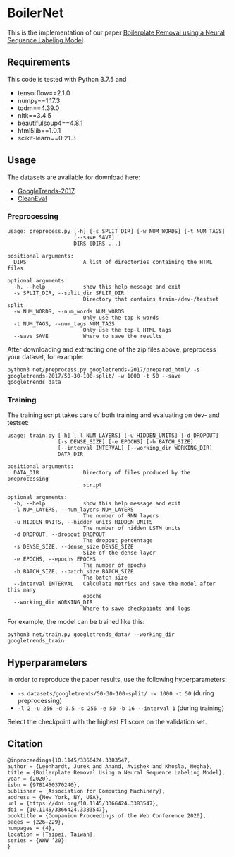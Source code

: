 # BoilerNet
This is the implementation of our paper [Boilerplate Removal using a Neural Sequence Labeling Model](https://dl.acm.org/doi/abs/10.1145/3366424.3383547).

## Requirements
This code is tested with Python 3.7.5 and
* tensorflow==2.1.0
* numpy==1.17.3
* tqdm==4.39.0
* nltk==3.4.5
* beautifulsoup4==4.8.1
* html5lib==1.0.1
* scikit-learn==0.21.3

## Usage
The datasets are available for download here:
* [GoogleTrends-2017](https://drive.google.com/file/d/1jkc6RC9_VmG8_-XBlk5A3FkZsx_v4k_Y/view?usp=sharing)
* [CleanEval](https://drive.google.com/file/d/1tFD_OCaksfIyut_9LtJQMqy5J5HIrGvD/view?usp=sharing)

### Preprocessing
```
usage: preprocess.py [-h] [-s SPLIT_DIR] [-w NUM_WORDS] [-t NUM_TAGS]
                     [--save SAVE]
                     DIRS [DIRS ...]

positional arguments:
  DIRS                  A list of directories containing the HTML files

optional arguments:
  -h, --help            show this help message and exit
  -s SPLIT_DIR, --split_dir SPLIT_DIR
                        Directory that contains train-/dev-/testset split
  -w NUM_WORDS, --num_words NUM_WORDS
                        Only use the top-k words
  -t NUM_TAGS, --num_tags NUM_TAGS
                        Only use the top-l HTML tags
  --save SAVE           Where to save the results
```
After downloading and extracting one of the zip files above, preprocess your dataset, for example:
```
python3 net/preprocess.py googletrends-2017/prepared_html/ -s googletrends-2017/50-30-100-split/ -w 1000 -t 50 --save googletrends_data
```

### Training
The training script takes care of both training and evaluating on dev- and testset:
```
usage: train.py [-h] [-l NUM_LAYERS] [-u HIDDEN_UNITS] [-d DROPOUT]
                [-s DENSE_SIZE] [-e EPOCHS] [-b BATCH_SIZE]
                [--interval INTERVAL] [--working_dir WORKING_DIR]
                DATA_DIR

positional arguments:
  DATA_DIR              Directory of files produced by the preprocessing
                        script

optional arguments:
  -h, --help            show this help message and exit
  -l NUM_LAYERS, --num_layers NUM_LAYERS
                        The number of RNN layers
  -u HIDDEN_UNITS, --hidden_units HIDDEN_UNITS
                        The number of hidden LSTM units
  -d DROPOUT, --dropout DROPOUT
                        The dropout percentage
  -s DENSE_SIZE, --dense_size DENSE_SIZE
                        Size of the dense layer
  -e EPOCHS, --epochs EPOCHS
                        The number of epochs
  -b BATCH_SIZE, --batch_size BATCH_SIZE
                        The batch size
  --interval INTERVAL   Calculate metrics and save the model after this many
                        epochs
  --working_dir WORKING_DIR
                        Where to save checkpoints and logs
```

For example, the model can be trained like this:
```
python3 net/train.py googletrends_data/ --working_dir googletrends_train
```

## Hyperparameters
In order to reproduce the paper results, use the following hyperparameters:
* `-s datasets/googletrends/50-30-100-split/ -w 1000 -t 50` (during preprocessing)
* `-l 2 -u 256 -d 0.5 -s 256 -e 50 -b 16 --interval 1` (during training)

Select the checkpoint with the highest F1 score on the validation set.

## Citation
```
@inproceedings{10.1145/3366424.3383547,
author = {Leonhardt, Jurek and Anand, Avishek and Khosla, Megha},
title = {Boilerplate Removal Using a Neural Sequence Labeling Model},
year = {2020},
isbn = {9781450370240},
publisher = {Association for Computing Machinery},
address = {New York, NY, USA},
url = {https://doi.org/10.1145/3366424.3383547},
doi = {10.1145/3366424.3383547},
booktitle = {Companion Proceedings of the Web Conference 2020},
pages = {226–229},
numpages = {4},
location = {Taipei, Taiwan},
series = {WWW ’20}
}
```
